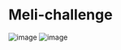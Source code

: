 # Meli-challenge
![image](https://github.com/user-attachments/assets/69eddb4b-46e5-4da5-8cbf-04504e548841)
![image](https://github.com/user-attachments/assets/7564d4b3-37da-493f-a570-404c8d3bb927)
